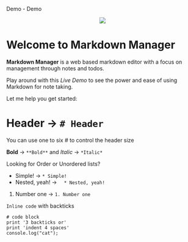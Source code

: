 Demo - Demo

<p align="center"><img src="/Images/Logo.png"></p>

# Welcome to Markdown Manager
**Markdown Manager** is a web based markdown editor with a focus on management through notes and todos.

Play around with this *Live Demo* to see the power and ease of using Markdown for note taking.

Let me help you get started:

# Header -> `# Header`
You can use one to six # to control the header size

**Bold** -> `**Bold**` and *Italic* -> `*Italic*`

Looking for Order or Unordered lists?
* Simple! -> `* Simple!`
* Nested, yeah! -> `  * Nested, yeah!`
1. Number one -> `1. Number one`

`Inline code` with backticks

```
# code block
print '3 backticks or'
print 'indent 4 spaces'
console.log("cat");
```    
            